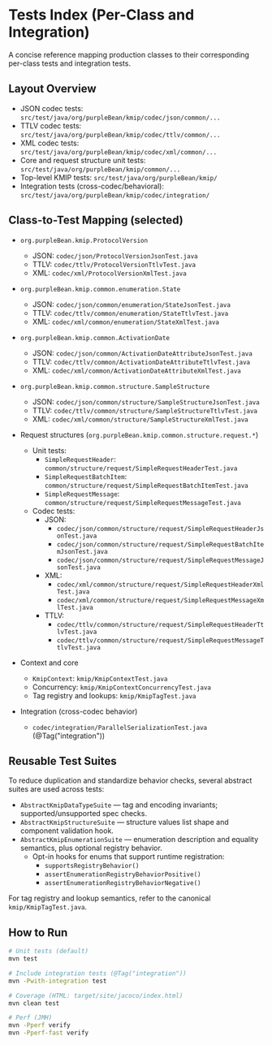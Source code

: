 # Tests Index (Per-Class and Integration)

A concise reference mapping production classes to their corresponding per-class tests and integration tests.

## Layout Overview

- JSON codec tests: `src/test/java/org/purpleBean/kmip/codec/json/common/...`
- TTLV codec tests: `src/test/java/org/purpleBean/kmip/codec/ttlv/common/...`
- XML codec tests: `src/test/java/org/purpleBean/kmip/codec/xml/common/...`
- Core and request structure unit tests: `src/test/java/org/purpleBean/kmip/common/...`
- Top-level KMIP tests: `src/test/java/org/purpleBean/kmip/`
- Integration tests (cross-codec/behavioral): `src/test/java/org/purpleBean/kmip/codec/integration/`

## Class-to-Test Mapping (selected)

- `org.purpleBean.kmip.ProtocolVersion`
  - JSON: `codec/json/ProtocolVersionJsonTest.java`
  - TTLV: `codec/ttlv/ProtocolVersionTtlvTest.java`
  - XML: `codec/xml/ProtocolVersionXmlTest.java`

- `org.purpleBean.kmip.common.enumeration.State`
  - JSON: `codec/json/common/enumeration/StateJsonTest.java`
  - TTLV: `codec/ttlv/common/enumeration/StateTtlvTest.java`
  - XML: `codec/xml/common/enumeration/StateXmlTest.java`

- `org.purpleBean.kmip.common.ActivationDate`
  - JSON: `codec/json/common/ActivationDateAttributeJsonTest.java`
  - TTLV: `codec/ttlv/common/ActivationDateAttributeTtlvTest.java`
  - XML: `codec/xml/common/ActivationDateAttributeXmlTest.java`

- `org.purpleBean.kmip.common.structure.SampleStructure`
  - JSON: `codec/json/common/structure/SampleStructureJsonTest.java`
  - TTLV: `codec/ttlv/common/structure/SampleStructureTtlvTest.java`
  - XML: `codec/xml/common/structure/SampleStructureXmlTest.java`

- Request structures (`org.purpleBean.kmip.common.structure.request.*`)
  - Unit tests:
    - `SimpleRequestHeader`: `common/structure/request/SimpleRequestHeaderTest.java`
    - `SimpleRequestBatchItem`: `common/structure/request/SimpleRequestBatchItemTest.java`
    - `SimpleRequestMessage`: `common/structure/request/SimpleRequestMessageTest.java`
  - Codec tests:
    - JSON:
      - `codec/json/common/structure/request/SimpleRequestHeaderJsonTest.java`
      - `codec/json/common/structure/request/SimpleRequestBatchItemJsonTest.java`
      - `codec/json/common/structure/request/SimpleRequestMessageJsonTest.java`
    - XML:
      - `codec/xml/common/structure/request/SimpleRequestHeaderXmlTest.java`
      - `codec/xml/common/structure/request/SimpleRequestMessageXmlTest.java`
    - TTLV:
      - `codec/ttlv/common/structure/request/SimpleRequestHeaderTtlvTest.java`
      - `codec/ttlv/common/structure/request/SimpleRequestMessageTtlvTest.java`

- Context and core
  - `KmipContext`: `kmip/KmipContextTest.java`
  - Concurrency: `kmip/KmipContextConcurrencyTest.java`
  - Tag registry and lookups: `kmip/KmipTagTest.java`

- Integration (cross-codec behavior)
  - `codec/integration/ParallelSerializationTest.java` (@Tag("integration"))

## Reusable Test Suites

To reduce duplication and standardize behavior checks, several abstract suites are used across tests:

- `AbstractKmipDataTypeSuite` — tag and encoding invariants; supported/unsupported spec checks.
- `AbstractKmipStructureSuite` — structure values list shape and component validation hook.
- `AbstractKmipEnumerationSuite` — enumeration description and equality semantics, plus optional registry behavior.
  - Opt-in hooks for enums that support runtime registration:
    - `supportsRegistryBehavior()`
    - `assertEnumerationRegistryBehaviorPositive()`
    - `assertEnumerationRegistryBehaviorNegative()`

For tag registry and lookup semantics, refer to the canonical `kmip/KmipTagTest.java`.

## How to Run

```bash
# Unit tests (default)
mvn test

# Include integration tests (@Tag("integration"))
mvn -Pwith-integration test

# Coverage (HTML: target/site/jacoco/index.html)
mvn clean test

# Perf (JMH)
mvn -Pperf verify
mvn -Pperf-fast verify
```

